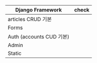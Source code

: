 | Django Framework         | check |
| ------------------------ | ----- |
| articles CRUD 기본       |       |
| Forms                    |       |
| Auth (accounts CUD 기본) |       |
| Admin                    |       |
| Static                   |       |

